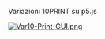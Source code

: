 Variazioni 10PRINT su p5.js

[![Var10-Print-GUI.png](https://i.postimg.cc/KcqqG5Dq/Var10-Print-GUI.png)](https://postimg.cc/DmGd5LDL)
